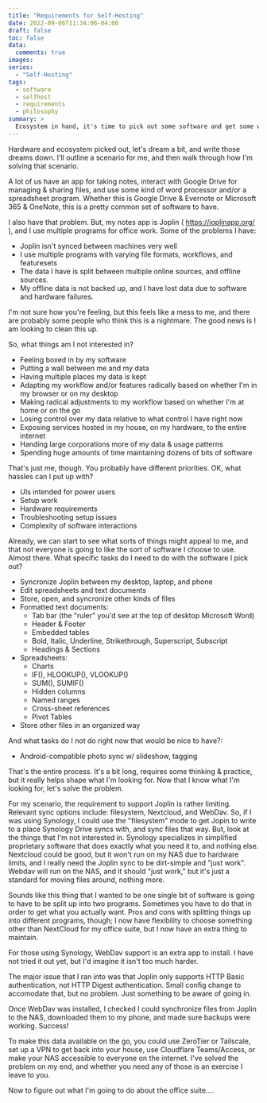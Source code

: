 ```yaml
---
title: "Requirements for Self-Hosting"
date: 2022-09-06T11:34:06-04:00
draft: false
toc: false
data:
  comments: true
images:
series:
  - "Self-Hosting"
tags:
  - software
  - selfhost
  - requirements
  - philosophy
summary: >
  Ecosystem in hand, it's time to pick out some software and get some work done.
---
```


Hardware and ecosystem picked out, let's dream a bit, and write those dreams down. I'll outline a scenario for me, and then walk through how I'm solving that scenario.

A lot of us have an app for taking notes, interact with Google Drive for managing & sharing files, and use some kind of word processor and/or a spreadsheet program. Whether this is Google Drive & Evernote or Microsoft 365 & OneNote, this is a pretty common set of software to have.

I also have that problem. But, my notes app is Joplin ( https://joplinapp.org/ ), and I use multiple programs for office work. Some of the problems I have:
- Joplin isn't synced between machines very well
- I use multiple programs with varying file formats, workflows, and featuresets
- The data I have is split between multiple online sources, and offline sources.
- My offline data is not backed up, and I have lost data due to software and hardware failures.

I'm not sure how you're feeling, but this feels like a mess to me, and there are probably some people who think this is a nightmare. The good news is I am looking to clean this up.

So, what things am I not interested in?
- Feeling boxed in by my software
- Putting a wall between me and my data
- Having multiple places my data is kept
- Adapting my workflow and/or features radically based on whether I'm in my browser or on my desktop
- Making radical adjustments to my workflow based on whether I'm at home or on the go
- Losing control over my data relative to what control I have right now
- Exposing services hosted in my house, on my hardware, to the entire internet
- Handing large corporations more of my data & usage patterns
- Spending huge amounts of time maintaining dozens of bits of software

That's just me, though. You probably have different priorities. OK, what hassles can I put up with?
- UIs intended for power users
- Setup work
- Hardware requirements
- Troubleshooting setup issues
- Complexity of software interactions

Already, we can start to see what sorts of things might appeal to me, and that not everyone is going to like the sort of software I choose to use. Almost there. What specific tasks do I need to do with the software I pick out?
- Syncronize Joplin between my desktop, laptop, and phone
- Edit spreadsheets and text documents
- Store, open, and syncronize other kinds of files
- Formatted text documents:
  - Tab bar (the "ruler" you'd see at the top of desktop Microsoft Word)
  - Header & Footer
  - Embedded tables
  - Bold, Italic, Underline, Strikethrough, Superscript, Subscript
  - Headings & Sections
- Spreadsheets:
  - Charts
  - IF(), HLOOKUP(), VLOOKUP()
  - SUM(), SUMIF()
  - Hidden columns
  - Named ranges
  - Cross-sheet references
  - Pivot Tables
- Store other files in an organized way

And what tasks do I not do right now that would be nice to have?:
- Android-compatible photo sync w/ slideshow, tagging

That's the entire process. It's a bit long, requires some thinking & practice, but it really helps shape what I'm looking for. Now that I know what I'm looking for, let's solve the problem.

For my scenario, the requirement to support Joplin is rather limiting. Relevant sync options include: filesystem, Nextcloud, and WebDav. So, if I was using Synology, I could use the "filesystem" mode to get Jopin to write to a place Synology Drive syncs with, and sync files that way. But, look at the things that I'm not interested in. Synology specializes in simplified proprietary software that does exactly what you need it to, and nothing else. Nextcloud could be good, but it won't run on my NAS due to hardware limits, and I really need the Joplin sync to be dirt-simple and "just work". Webdav will run on the NAS, and it should "just work," but it's just a standard for moving files around, nothing more.

Sounds like this thing that I wanted to be one single bit of software is going to have to be split up into two programs. Sometimes you have to do that in order to get what you actually want. Pros and cons with splitting things up into different programs, though; I now have flexibility to choose something other than NextCloud for my office suite, but I now have an extra thing to maintain.

For those using Synology, WebDav support is an extra app to install. I have not tried it out yet, but I'd imagine it isn't too much harder.

The major issue that I ran into was that Joplin only supports HTTP Basic authentication, not HTTP Digest authentication. Small config change to accomodate that, but no problem. Just something to be aware of going in.

Once WebDav was installed, I checked I could synchronize files from Joplin to the NAS, downloaded them to my phone, and made sure backups were working. Success!

To make this data available on the go, you could use ZeroTier or Tailscale, set up a VPN to get back into your house, use Cloudflare Teams/Access, or make your NAS accessible to everyone on the internet. I've solved the problem on my end, and whether you need any of those is an exercise I leave to you.

Now to figure out what I'm going to do about the office suite....
